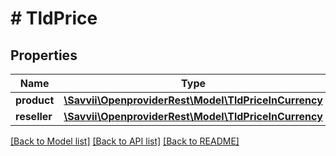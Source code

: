 # # TldPrice

## Properties

Name | Type | Description | Notes
------------ | ------------- | ------------- | -------------
**product** | [**\Savvii\OpenproviderRest\Model\TldPriceInCurrency**](TldPriceInCurrency.md) |  | [optional]
**reseller** | [**\Savvii\OpenproviderRest\Model\TldPriceInCurrency**](TldPriceInCurrency.md) |  | [optional]

[[Back to Model list]](../../README.md#models) [[Back to API list]](../../README.md#endpoints) [[Back to README]](../../README.md)
